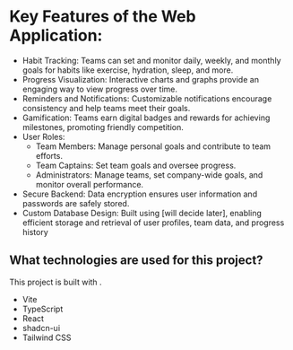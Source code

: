 # Key Features of the Web Application:
- Habit Tracking: Teams can set and monitor daily, weekly, and monthly goals for habits like exercise, hydration, sleep, and more.
- Progress Visualization: Interactive charts and graphs provide an engaging way to view progress over time.
- Reminders and Notifications: Customizable notifications encourage consistency and help teams meet their goals.
- Gamification: Teams earn digital badges and rewards for achieving milestones, promoting friendly competition.
- User Roles:
  - Team Members: Manage personal goals and contribute to team efforts.
  - Team Captains: Set team goals and oversee progress.
  - Administrators: Manage teams, set company-wide goals, and monitor overall performance.
- Secure Backend: Data encryption ensures user information and passwords are safely stored.
- Custom Database Design: Built using [will decide later], enabling efficient storage and retrieval of user profiles, team data, and progress history

## What technologies are used for this project?

This project is built with .

- Vite
- TypeScript
- React
- shadcn-ui
- Tailwind CSS


